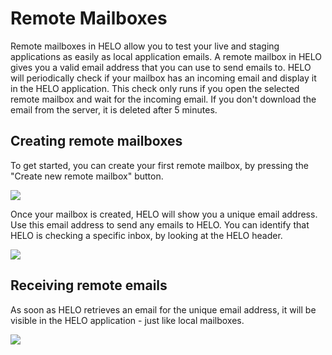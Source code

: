 # Remote Mailboxes

Remote mailboxes in HELO allow you to test your live and staging applications as easily as local application emails.
A remote mailbox in HELO gives you a valid email address that you can use to send emails to. HELO will periodically check if your mailbox has an incoming email and display it in the HELO application. This check only runs if you open the selected remote mailbox and wait for the incoming email. If you don't download the email from the server, it is deleted after 5 minutes.

## Creating remote mailboxes

To get started, you can create your first remote mailbox, by pressing the "Create new remote mailbox" button.

![](/img/add-remote-mailbox.png)

Once your mailbox is created, HELO will show you a unique email address. Use this email address to send any emails to HELO. You can identify that HELO is checking a specific inbox, by looking at the HELO header.

![](/img/remote-mailbox-header.png)

## Receiving remote emails

As soon as HELO retrieves an email for the unique email address, it will be visible in the HELO application - just like local mailboxes.

![](/img/remote-mailbox-mail.png)
